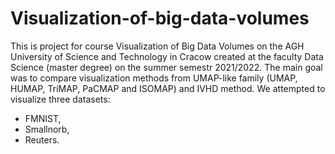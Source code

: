 # Visualization-of-big-data-volumes
This is project for course Visualization of Big Data Volumes on the AGH University of Science and Technology in Cracow created at the faculty Data Science (master degree) on the summer semestr 2021/2022. The main goal was to compare visualization
methods from UMAP-like family (UMAP, HUMAP, TriMAP, PaCMAP and ISOMAP) and IVHD method. We attempted to visualize three datasets:
* FMNIST,
* Smallnorb,
* Reuters.

